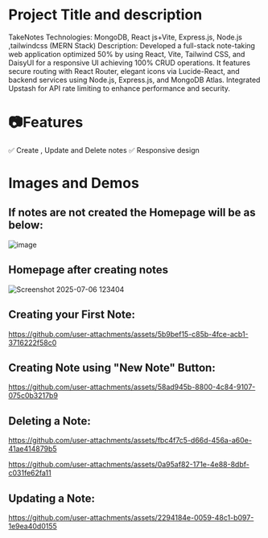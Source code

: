 # Project Title and description
TakeNotes
Technologies: MongoDB, React js+Vite, Express.js, Node.js ,tailwindcss (MERN Stack)
Description: Developed a full-stack note-taking web application optimized 50% by using React, Vite, Tailwind
 CSS, and DaisyUI for a responsive UI achieving 100% CRUD operations. It features secure routing with React
 Router, elegant icons via Lucide-React, and backend services using Node.js, Express.js, and MongoDB Atlas.
 Integrated Upstash for API rate limiting to enhance performance and security.

 # 📷Features
✅ Create , Update and Delete notes
✅ Responsive design

# Images and Demos
## If notes are not created the Homepage will be as below:
![image](https://github.com/user-attachments/assets/87262360-a63c-4664-9cd6-9a8311f6d38a)


## Homepage after creating notes

![Screenshot 2025-07-06 123404](https://github.com/user-attachments/assets/5c6ed486-cd20-420f-8c89-d13177136e32)

## Creating your First Note:







https://github.com/user-attachments/assets/5b9bef15-c85b-4fce-acb1-3716222f58c0








## Creating Note using "New Note" Button:


https://github.com/user-attachments/assets/58ad945b-8800-4c84-9107-075c0b3217b9


## Deleting a Note:





https://github.com/user-attachments/assets/fbc4f7c5-d66d-456a-a60e-41ae414879b5





https://github.com/user-attachments/assets/0a95af82-171e-4e88-8dbf-c031fe62fa11



## Updating a Note:


https://github.com/user-attachments/assets/2294184e-0059-48c1-b097-1e9ea40d0155


